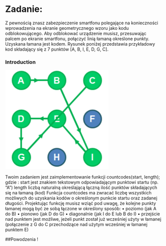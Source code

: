 # Zadanie:

Z pewnością znasz zabezpieczenie smartfonu polegające na konieczności wprowadzenia na ekranie
geometrycznego wzoru jako kodu odblokowującego.
Aby odblokować urządzenie musisz, przesuwając palcem po ekranie smartfonu, połączyć linią łamaną
określone punkty. Uzyskana łamana jest kodem.
Rysunek poniżej przedstawia przykładowy kod składający się z 7 punktów [A, B, I, E, D, G, C].

### Introduction
![Introduction](task.png)

Twoim zadaniem jest zaimplementowanie funkcji countcodes(start, length); gdzie :
start jest znakiem tekstowym odpowiadającym punktowi startu (np. “A”)
length liczbą naturalną określającą łączną ilość punktów składających się na łamaną (kod)
Funkcja countcodes ma zwracać liczbę wszystkich możliwych do uzyskania kodów o określonym
punkcie startu oraz zadanej długości.
Projektując funkcję musisz wziąć pod uwagę, że kolejne punkty łamanej mogą być ze sobą łączone
w określony sposób:
• poziomo (jak A do B)
• pionowo (jak D do G)
• diagonalnie (jak I do E lub B do I)
• przejście nad punktem jest możliwe, jeżeli punkt został już wcześniej użyty w łamanej
(połączenie z G do C przechodzące nad użytym wcześniej w łamanej punktem E)

##Powodzenia !
